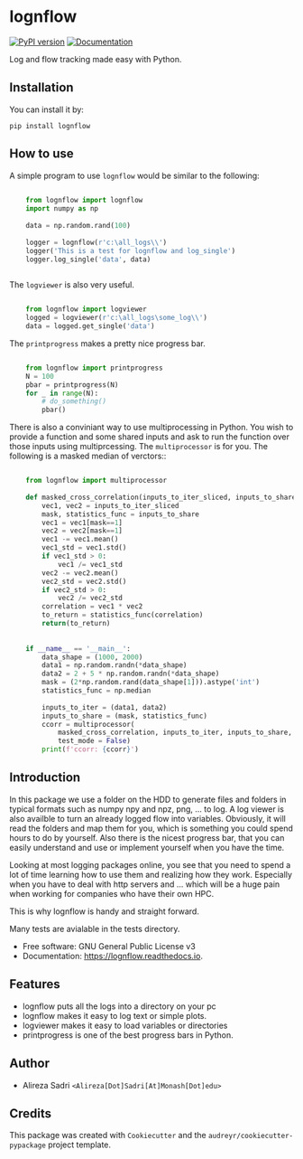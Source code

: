 # lognflow

[![PyPI version](https://badge.fury.io/py/lognflow.svg)](https://badge.fury.io/py/lognflow) [![Documentation](https://readthedocs.org/projects/lognflow/badge/?version=latest)](https://lognflow.readthedocs.io/en/latest/?version=latest)

Log and flow tracking made easy with Python.

## Installation
You can install it by:

```console
pip install lognflow
```
## How to use
A simple program to use ```lognflow``` would be similar to the following:

```python 
	
	from lognflow import lognflow
	import numpy as np
	
	data = np.random.rand(100)
	
	logger = lognflow(r'c:\all_logs\\')
	logger('This is a test for lognflow and log_single')
	logger.log_single('data', data)
	
```

The ```logviewer``` is also very useful.

```python 

	from lognflow import logviewer
	logged = logviewer(r'c:\all_logs\some_log\\')
	data = logged.get_single('data')

```

The ```printprogress``` makes a pretty nice progress bar.

```python 

	from lognflow import printprogress
	N = 100
	pbar = printprogress(N)
	for _ in range(N):
		# do_something()
		pbar()

```

There is also a conviniant way to use multiprocessing in Python. You wish to 
provide a function and some shared inputs and ask to run the function over 
those inputs using multiprcessing. The ```multiprocessor``` is for you. The 
following is a masked median of verctors::

```python 

	from lognflow import multiprocessor
	
	def masked_cross_correlation(inputs_to_iter_sliced, inputs_to_share):
	    vec1, vec2 = inputs_to_iter_sliced
	    mask, statistics_func = inputs_to_share
	    vec1 = vec1[mask==1]
	    vec2 = vec2[mask==1]
	    vec1 -= vec1.mean()
	    vec1_std = vec1.std()
	    if vec1_std > 0:
	        vec1 /= vec1_std
	    vec2 -= vec2.mean()
	    vec2_std = vec2.std()
	    if vec2_std > 0:
	        vec2 /= vec2_std
	    correlation = vec1 * vec2
	    to_return = statistics_func(correlation)
	    return(to_return)
	    
	
	if __name__ == '__main__':
	    data_shape = (1000, 2000)
	    data1 = np.random.randn(*data_shape)
	    data2 = 2 + 5 * np.random.randn(*data_shape)
	    mask = (2*np.random.rand(data_shape[1])).astype('int')
	    statistics_func = np.median
	    
	    inputs_to_iter = (data1, data2)
	    inputs_to_share = (mask, statistics_func)
	    ccorr = multiprocessor(
	        masked_cross_correlation, inputs_to_iter, inputs_to_share,
	        test_mode = False)
	    print(f'ccorr: {ccorr}')

```

## Introduction

In this package we use a folder on the HDD to generate files and folders in typical
formats such as numpy npy and npz, png, ... to log. A log viewer is also availble
to turn an already logged flow into variables. Obviously, it will read the folders 
and map them for you, which is something you could spend hours to do by yourself.
Also there is the nicest progress bar, that you can easily understand
and use or implement yourself when you have the time.

Looking at most logging packages online, you see that you need to spend a lot of time
learning how to use them and realizing how they work. Especially when you have to deal
with http servers and ... which will be a huge pain when working for companies
who have their own HPC. 

This is why lognflow is handy and straight forward.

Many tests are avialable in the tests directory.

* Free software: GNU General Public License v3
* Documentation: https://lognflow.readthedocs.io.

## Features

* lognflow puts all the logs into a directory on your pc
* lognflow makes it easy to log text or simple plots.
* logviewer makes it easy to load variables or directories
* printprogress is one of the best progress bars in Python.

## Author
* Alireza Sadri `<Alireza[Dot]Sadri[At]Monash[Dot]edu>`

## Credits
This package was created with `Cookiecutter` and the `audreyr/cookiecutter-pypackage` project template.